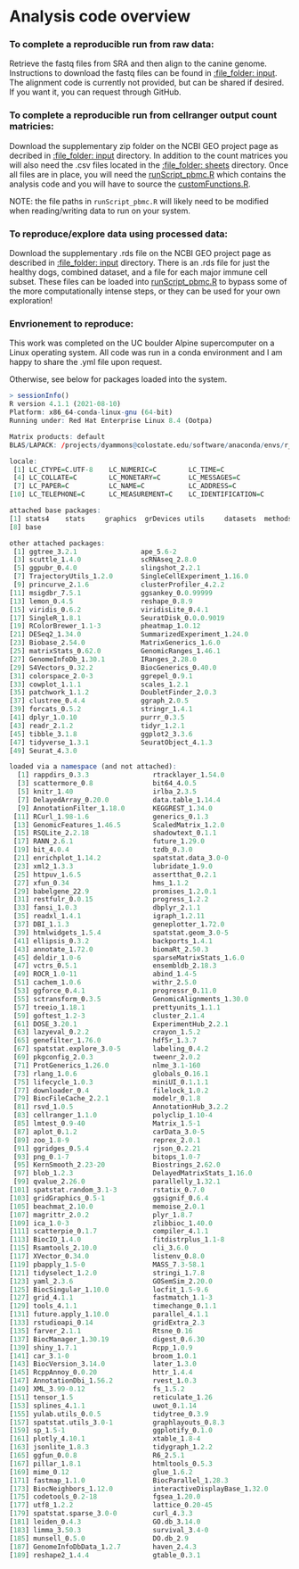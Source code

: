 # Analysis code overview
### To complete a reproducible run from raw data:
Retrieve the fastq files from SRA and then align to the canine genome. 
Instructions to download the fastq files can be found in [:file\_folder: input](/input). 
The alignment code is currently not provided, but can be shared if desired. If you want it, you can request through GitHub.

### To complete a reproducible run from cellranger output count matricies:
Download the supplementary zip folder on the NCBI GEO project page as decribed in [:file\_folder: input](/input) directory.
In addition to the count matrices you will also need the .csv files located in the [:file\_folder: sheets](/input/sheets) directory.
Once all files are in place, you will need the [runScript_pbmc.R](/analysis/runScript_pbmc.R) which contains the analysis code and you will have to source the [customFunctions.R](/analysis/customFunctions.R).

NOTE: the file paths in `runScript_pbmc.R` will likely need to be modified when reading/writing data to run on your system.

### To reproduce/explore data using processed data:
Download the supplementary .rds file on the NCBI GEO project page as described in [:file\_folder: input](/input) directory.
There is an .rds file for just the healthy dogs, combined dataset, and a file for each major immune cell subset.
These files can be loaded into [runScript_pbmc.R](/analysis/runScript_pbmc.R) to bypass some of the more computationally intense steps, or they can be used for your own exploration!

### Envrionement to reproduce:
This work was completed on the UC boulder Alpine supercomputer on a Linux operating system. All code was run in a conda environment and I am happy to share the .yml file upon request.

Otherwise, see below for packages loaded into the system.

```r
> sessionInfo()
R version 4.1.1 (2021-08-10)
Platform: x86_64-conda-linux-gnu (64-bit)
Running under: Red Hat Enterprise Linux 8.4 (Ootpa)

Matrix products: default
BLAS/LAPACK: /projects/dyammons@colostate.edu/software/anaconda/envs/r_env/lib/libopenblasp-r0.3.18.so

locale:
 [1] LC_CTYPE=C.UTF-8    LC_NUMERIC=C        LC_TIME=C          
 [4] LC_COLLATE=C        LC_MONETARY=C       LC_MESSAGES=C      
 [7] LC_PAPER=C          LC_NAME=C           LC_ADDRESS=C       
[10] LC_TELEPHONE=C      LC_MEASUREMENT=C    LC_IDENTIFICATION=C

attached base packages:
[1] stats4    stats     graphics  grDevices utils     datasets  methods  
[8] base     

other attached packages:
 [1] ggtree_3.2.1                ape_5.6-2                  
 [3] scuttle_1.4.0               scRNAseq_2.8.0             
 [5] ggpubr_0.4.0                slingshot_2.2.1            
 [7] TrajectoryUtils_1.2.0       SingleCellExperiment_1.16.0
 [9] princurve_2.1.6             clusterProfiler_4.2.2      
[11] msigdbr_7.5.1               ggsankey_0.0.99999         
[13] lemon_0.4.5                 reshape_0.8.9              
[15] viridis_0.6.2               viridisLite_0.4.1          
[17] SingleR_1.8.1               SeuratDisk_0.0.0.9019      
[19] RColorBrewer_1.1-3          pheatmap_1.0.12            
[21] DESeq2_1.34.0               SummarizedExperiment_1.24.0
[23] Biobase_2.54.0              MatrixGenerics_1.6.0       
[25] matrixStats_0.62.0          GenomicRanges_1.46.1       
[27] GenomeInfoDb_1.30.1         IRanges_2.28.0             
[29] S4Vectors_0.32.2            BiocGenerics_0.40.0        
[31] colorspace_2.0-3            ggrepel_0.9.1              
[33] cowplot_1.1.1               scales_1.2.1               
[35] patchwork_1.1.2             DoubletFinder_2.0.3        
[37] clustree_0.4.4              ggraph_2.0.5               
[39] forcats_0.5.2               stringr_1.4.1              
[41] dplyr_1.0.10                purrr_0.3.5                
[43] readr_2.1.2                 tidyr_1.2.1                
[45] tibble_3.1.8                ggplot2_3.3.6              
[47] tidyverse_1.3.1             SeuratObject_4.1.3         
[49] Seurat_4.3.0               

loaded via a namespace (and not attached):
  [1] rappdirs_0.3.3                rtracklayer_1.54.0           
  [3] scattermore_0.8               bit64_4.0.5                  
  [5] knitr_1.40                    irlba_2.3.5                  
  [7] DelayedArray_0.20.0           data.table_1.14.4            
  [9] AnnotationFilter_1.18.0       KEGGREST_1.34.0              
 [11] RCurl_1.98-1.6                generics_0.1.3               
 [13] GenomicFeatures_1.46.5        ScaledMatrix_1.2.0           
 [15] RSQLite_2.2.18                shadowtext_0.1.1             
 [17] RANN_2.6.1                    future_1.29.0                
 [19] bit_4.0.4                     tzdb_0.3.0                   
 [21] enrichplot_1.14.2             spatstat.data_3.0-0          
 [23] xml2_1.3.3                    lubridate_1.9.0              
 [25] httpuv_1.6.5                  assertthat_0.2.1             
 [27] xfun_0.34                     hms_1.1.2                    
 [29] babelgene_22.9                promises_1.2.0.1             
 [31] restfulr_0.0.15               progress_1.2.2               
 [33] fansi_1.0.3                   dbplyr_2.1.1                 
 [35] readxl_1.4.1                  igraph_1.2.11                
 [37] DBI_1.1.3                     geneplotter_1.72.0           
 [39] htmlwidgets_1.5.4             spatstat.geom_3.0-5          
 [41] ellipsis_0.3.2                backports_1.4.1              
 [43] annotate_1.72.0               biomaRt_2.50.3               
 [45] deldir_1.0-6                  sparseMatrixStats_1.6.0      
 [47] vctrs_0.5.1                   ensembldb_2.18.3             
 [49] ROCR_1.0-11                   abind_1.4-5                  
 [51] cachem_1.0.6                  withr_2.5.0                  
 [53] ggforce_0.4.1                 progressr_0.11.0             
 [55] sctransform_0.3.5             GenomicAlignments_1.30.0     
 [57] treeio_1.18.1                 prettyunits_1.1.1            
 [59] goftest_1.2-3                 cluster_2.1.4                
 [61] DOSE_3.20.1                   ExperimentHub_2.2.1          
 [63] lazyeval_0.2.2                crayon_1.5.2                 
 [65] genefilter_1.76.0             hdf5r_1.3.7                  
 [67] spatstat.explore_3.0-5        labeling_0.4.2               
 [69] pkgconfig_2.0.3               tweenr_2.0.2                 
 [71] ProtGenerics_1.26.0           nlme_3.1-160                 
 [73] rlang_1.0.6                   globals_0.16.1               
 [75] lifecycle_1.0.3               miniUI_0.1.1.1               
 [77] downloader_0.4                filelock_1.0.2               
 [79] BiocFileCache_2.2.1           modelr_0.1.8                 
 [81] rsvd_1.0.5                    AnnotationHub_3.2.2          
 [83] cellranger_1.1.0              polyclip_1.10-4              
 [85] lmtest_0.9-40                 Matrix_1.5-1                 
 [87] aplot_0.1.2                   carData_3.0-5                
 [89] zoo_1.8-9                     reprex_2.0.1                 
 [91] ggridges_0.5.4                rjson_0.2.21                 
 [93] png_0.1-7                     bitops_1.0-7                 
 [95] KernSmooth_2.23-20            Biostrings_2.62.0            
 [97] blob_1.2.3                    DelayedMatrixStats_1.16.0    
 [99] qvalue_2.26.0                 parallelly_1.32.1            
[101] spatstat.random_3.1-3         rstatix_0.7.0                
[103] gridGraphics_0.5-1            ggsignif_0.6.4               
[105] beachmat_2.10.0               memoise_2.0.1                
[107] magrittr_2.0.2                plyr_1.8.7                   
[109] ica_1.0-3                     zlibbioc_1.40.0              
[111] scatterpie_0.1.7              compiler_4.1.1               
[113] BiocIO_1.4.0                  fitdistrplus_1.1-8           
[115] Rsamtools_2.10.0              cli_3.6.0                    
[117] XVector_0.34.0                listenv_0.8.0                
[119] pbapply_1.5-0                 MASS_7.3-58.1                
[121] tidyselect_1.2.0              stringi_1.7.8                
[123] yaml_2.3.6                    GOSemSim_2.20.0              
[125] BiocSingular_1.10.0           locfit_1.5-9.6               
[127] grid_4.1.1                    fastmatch_1.1-3              
[129] tools_4.1.1                   timechange_0.1.1             
[131] future.apply_1.10.0           parallel_4.1.1               
[133] rstudioapi_0.14               gridExtra_2.3                
[135] farver_2.1.1                  Rtsne_0.16                   
[137] BiocManager_1.30.19           digest_0.6.30                
[139] shiny_1.7.1                   Rcpp_1.0.9                   
[141] car_3.1-0                     broom_1.0.1                  
[143] BiocVersion_3.14.0            later_1.3.0                  
[145] RcppAnnoy_0.0.20              httr_1.4.4                   
[147] AnnotationDbi_1.56.2          rvest_1.0.3                  
[149] XML_3.99-0.12                 fs_1.5.2                     
[151] tensor_1.5                    reticulate_1.26              
[153] splines_4.1.1                 uwot_0.1.14                  
[155] yulab.utils_0.0.5             tidytree_0.3.9               
[157] spatstat.utils_3.0-1          graphlayouts_0.8.3           
[159] sp_1.5-1                      ggplotify_0.1.0              
[161] plotly_4.10.1                 xtable_1.8-4                 
[163] jsonlite_1.8.3                tidygraph_1.2.2              
[165] ggfun_0.0.8                   R6_2.5.1                     
[167] pillar_1.8.1                  htmltools_0.5.3              
[169] mime_0.12                     glue_1.6.2                   
[171] fastmap_1.1.0                 BiocParallel_1.28.3          
[173] BiocNeighbors_1.12.0          interactiveDisplayBase_1.32.0
[175] codetools_0.2-18              fgsea_1.20.0                 
[177] utf8_1.2.2                    lattice_0.20-45              
[179] spatstat.sparse_3.0-0         curl_4.3.3                   
[181] leiden_0.4.3                  GO.db_3.14.0                 
[183] limma_3.50.3                  survival_3.4-0               
[185] munsell_0.5.0                 DO.db_2.9                    
[187] GenomeInfoDbData_1.2.7        haven_2.4.3                  
[189] reshape2_1.4.4                gtable_0.3.1           
```
